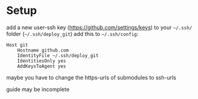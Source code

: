 # Setup

add a new user-ssh key (https://github.com/settings/keys) to your `~/.ssh/` folder (`~/.ssh/deploy_git`)
add this to `~/.ssh/config`:
```
Host git
	Hostname github.com
	IdentityFile ~/.ssh/deploy_git
	IdentitiesOnly yes
	AddKeysToAgent yes
```
maybe you have to change the https-urls of submodules to ssh-urls

guide may be incomplete